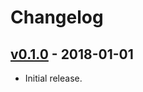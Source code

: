 # Changelog

## [v0.1.0](https://github.com/jeromefroe/lttb-rs/tree/0.1.0) - 2018-01-01

* Initial release.
